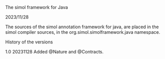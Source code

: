 The simol framework for Java

2023/11/28

The sources of the simol annotation framework for java, are placed in the simol compiler sources, in the org.simol.simolframework.java namespace.

History of the versions

1.0	20231128	Added @Nature and @Contracts.